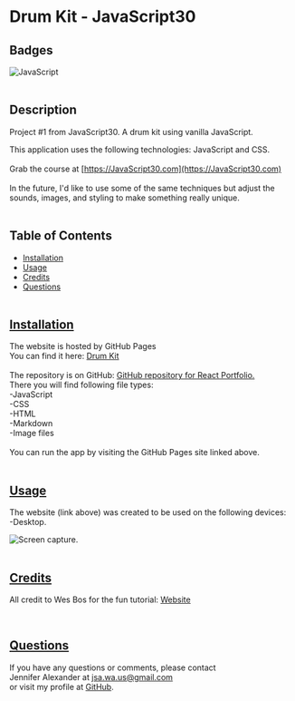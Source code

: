 # Drum Kit - JavaScript30


  ## Badges
  ![JavaScript](https://img.shields.io/badge/javascript-%23323330.svg?style=for-the-badge&logo=javascript&logoColor=%23F7DF1E)
  <br><br>
  

  ## Description
  Project #1 from JavaScript30. A drum kit using vanilla JavaScript. 
  <br>

  This application uses the following technologies: JavaScript and CSS.
  <br><br>
  Grab the course at [https://JavaScript30.com](https://JavaScript30.com)
  <br><br>
  In the future, I'd like to use some of the same techniques but adjust the sounds, images, and styling to make something really unique. 
  <br><br>

## Table of Contents
  - [Installation](#installation)
  - [Usage](#usage)
  - [Credits](#credits)
  - [Questions](#questions)
  <br><br>

  ## [Installation](#table-of-contents)
  The website is hosted by GitHub Pages <br>
  You can find it here: [Drum Kit](https://jsalexan.github.io/drum-kit/)
  <br><br>
  The repository is on GitHub: [GitHub repository for React Portfolio.](https://github.com/jsalexan/drum-kit) <br>
  There you will find following file types: <br>
  -JavaScript<br>
  -CSS<br>
  -HTML<br>
  -Markdown<br>
  -Image files<br>
  <br>
  You can run the app by visiting the GitHub Pages site linked above.   <br><br>

## [Usage](#table-of-contents)
  The website (link above) was created to be used on the following devices:<br> 
-Desktop.
 

  ![Screen capture.](https://user-images.githubusercontent.com/110498167/221326057-6631338b-ad49-4ed9-8a74-30d29879cbd7.png)
  <br><br>

  ## [Credits](#table-of-contents) 
  All credit to Wes Bos for the fun tutorial: [Website](https://wesbos.com/about)

  
  <br>
 
  ## [Questions](#table-of-contents)
  If you have any questions or comments, please contact <br>Jennifer Alexander at jsa.wa.us@gmail.com <br>or visit my profile at [GitHub](https://github.com/jsalexan/).
  